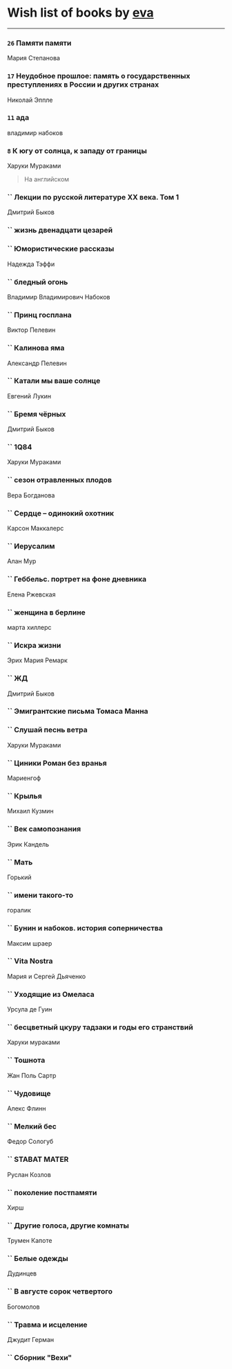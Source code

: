 # Wish list of books by [eva](https://plus.google.com/u/0/111656270551033014778/)
---

### `26` Памяти памяти
Мария Степанова

### `17` Неудобное прошлое: память о государственных преступлениях в России и других странах
Николай Эппле

### `11` ада
владимир набоков

### `8` К югу от солнца, к западу от границы
Харуки Мураками
> На английском

### `` Лекции по русской литературе ХХ века. Том 1
Дмитрий Быков

### `` жизнь двенадцати цезарей

### `` Юмористические рассказы
Надежда Тэффи

### `` бледный огонь
Владимир Владимирович Набоков

### `` Принц госплана
Виктор Пелевин

### `` Калинова яма
Александр Пелевин

### `` Катали мы ваше солнце
Евгений Лукин

### `` Бремя чёрных
Дмитрий Быков

### `` 1Q84
Харуки Мураками

### `` сезон отравленных плодов
Вера Богданова

### `` Сердце – одинокий охотник
Карсон Маккалерс

### `` Иерусалим
Алан Мур

### `` Геббельс. портрет на фоне дневника
Елена Ржевская

### `` женщина в берлине
марта хиллерс

### `` Искра жизни
Эрих Мария Ремарк

### `` ЖД
Дмитрий Быков

### `` Эмигрантские письма Томаса Манна

### `` Слушай песнь ветра
Харуки Мураками

### `` Циники Роман без вранья
Мариенгоф

### `` Крылья
Михаил Кузмин

### `` Век самопознания
Эрик Кандель

### `` Мать
Горький

### `` имени такого-то
горалик

### `` Бунин и набоков. история соперничества
Максим шраер

### `` Vita Nostra
Мария и Сергей Дьяченко

### `` Уходящие из Омеласа
Урсула де Гуин

### `` бесцветный цкуру тадзаки и годы его странствий
Харуки мураками

### `` Тошнота
Жан Поль Сартр

### `` Чудовище
Алекс Флинн

### `` Мелкий бес
Федор Сологуб

### `` STABAT MATER
Руслан Козлов

### `` поколение постпамяти
Хирш

### `` Другие голоса, другие комнаты
Трумен Капоте

### `` Белые одежды
Дудинцев

### `` В августе сорок четвертого
Богомолов

### `` Травма и исцеление
Джудит Герман

### `` Сборник "Вехи"

